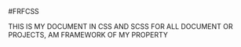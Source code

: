 #FRFCSS

THIS IS MY DOCUMENT IN CSS AND SCSS FOR ALL DOCUMENT OR PROJECTS, AM FRAMEWORK OF MY PROPERTY
